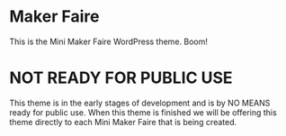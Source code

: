 Maker Faire
==========

This is the Mini Maker Faire WordPress theme. Boom!


NOT READY FOR PUBLIC USE
========================

This theme is in the early stages of development and is by NO MEANS ready for public use. When this theme is finished we will be offering this theme directly to each Mini Maker Faire that is being created.
